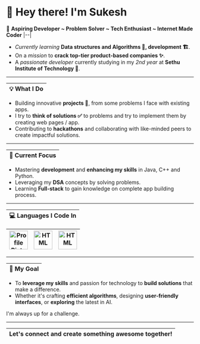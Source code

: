 # 👋 Hey there! I'm Sukesh

🚀 **Aspiring Developer ~ Problem Solver ~ Tech Enthusiast ~ Internet Made Coder**
|--|
- _Currently learning_ **Data structures and Algorithms 📅, development 🏗️**.
- On a _mission_ to **crack top-tier product-based companies ✨**. 
- A _passionate developer_ currently studying in my _2nd year_ at **Sethu Institute of Technology 🏫**. 

<hr>

|💡 **What I Do**|
|--|
- Building innovative **projects 📰**, from some problems I face with existing apps.
- I try to **think of solutions ✅** to problems and try to implement them by creating web pages / app.
- Contributing to **hackathons** and collaborating with like-minded peers to create impactful solutions.

<hr>

|🌱 **Current Focus**|
|--|
- Mastering **development** and **enhancing my skills** in Java, C++ and Python.
- Leveraging my **DSA** concepts by solving problems.
- Learning **Full-stack** to gain knowledge on complete app building process.

<hr>

|💻 **Languages I Code In**|
|--|

|<img src="https://cdn-icons-png.flaticon.com/512/226/226777.png" alt="Profile Picture" width="50"/>|<img src="https://cdn-icons-png.flaticon.com/512/6132/6132222.png" alt="HTML" width="50" />|<img src="https://cdn-icons-png.flaticon.com/512/5968/5968350.png" alt="HTML" width="50" />|
|--|--|--|

<hr>

|🎯 **My Goal**|
|--|
- To **leverage my skills** and passion for technology to **build solutions** that make a difference. 
- Whether it's crafting **efficient algorithms**, designing **user-friendly interfaces**, or **exploring** the latest in AI.

I'm always up for a challenge.

<hr>

|Let's connect and create something awesome together!|
|--|

<!---
sukeshofficial/sukeshofficial is a ✨ special ✨ repository because its `README.md` (this file) appears on your GitHub profile.
You can click the Preview link to take a look at your changes.
--->
